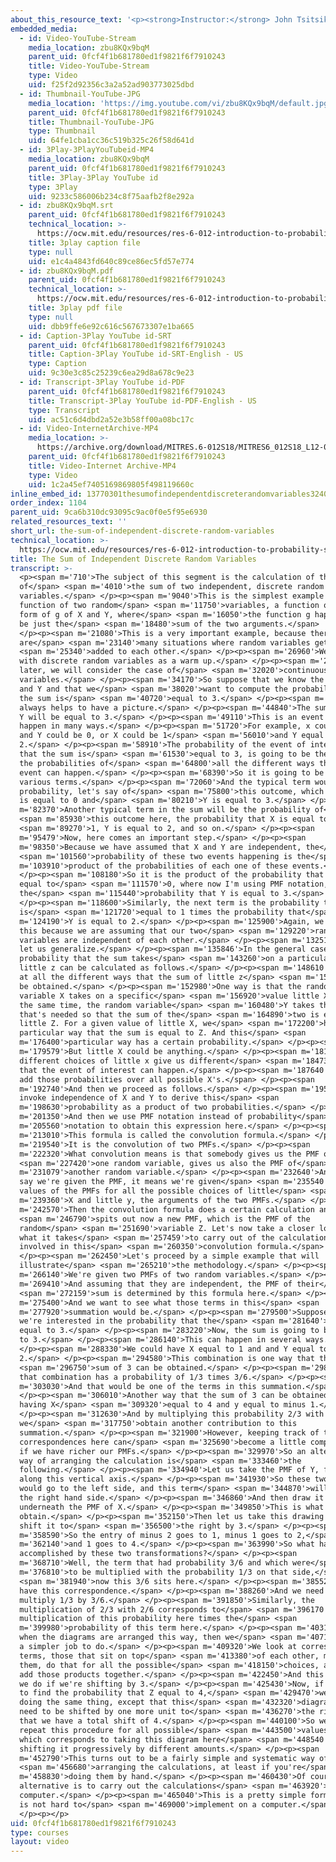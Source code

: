 ```yaml
---
about_this_resource_text: '<p><strong>Instructor:</strong> John Tsitsiklis</p>'
embedded_media:
  - id: Video-YouTube-Stream
    media_location: zbu8KQx9bqM
    parent_uid: 0fcf4f1b681780ed1f9821f6f7910243
    title: Video-YouTube-Stream
    type: Video
    uid: f25f2d92356c3a2a52ad903773025dbd
  - id: Thumbnail-YouTube-JPG
    media_location: 'https://img.youtube.com/vi/zbu8KQx9bqM/default.jpg'
    parent_uid: 0fcf4f1b681780ed1f9821f6f7910243
    title: Thumbnail-YouTube-JPG
    type: Thumbnail
    uid: 64fe1cba1cc36c519b325c26f58d641d
  - id: 3Play-3PlayYouTubeid-MP4
    media_location: zbu8KQx9bqM
    parent_uid: 0fcf4f1b681780ed1f9821f6f7910243
    title: 3Play-3Play YouTube id
    type: 3Play
    uid: 9233c586006b234c8f75aafb2f8e292a
  - id: zbu8KQx9bqM.srt
    parent_uid: 0fcf4f1b681780ed1f9821f6f7910243
    technical_location: >-
      https://ocw.mit.edu/resources/res-6-012-introduction-to-probability-spring-2018/part-i-the-fundamentals/the-sum-of-independent-discrete-random-variables/zbu8KQx9bqM.srt
    title: 3play caption file
    type: null
    uid: e1c4a4843fd640c89ce86ec5fd57e774
  - id: zbu8KQx9bqM.pdf
    parent_uid: 0fcf4f1b681780ed1f9821f6f7910243
    technical_location: >-
      https://ocw.mit.edu/resources/res-6-012-introduction-to-probability-spring-2018/part-i-the-fundamentals/the-sum-of-independent-discrete-random-variables/zbu8KQx9bqM.pdf
    title: 3play pdf file
    type: null
    uid: dbb9ffe6e92c616c567673307e1ba665
  - id: Caption-3Play YouTube id-SRT
    parent_uid: 0fcf4f1b681780ed1f9821f6f7910243
    title: Caption-3Play YouTube id-SRT-English - US
    type: Caption
    uid: 9c30e3c85c25239c6ea29d8a678c9e23
  - id: Transcript-3Play YouTube id-PDF
    parent_uid: 0fcf4f1b681780ed1f9821f6f7910243
    title: Transcript-3Play YouTube id-PDF-English - US
    type: Transcript
    uid: ac51c6d4dbd2a52e3b58ff00a08bc17c
  - id: Video-InternetArchive-MP4
    media_location: >-
      https://archive.org/download/MITRES.6-012S18/MITRES6_012S18_L12-02_300k.mp4
    parent_uid: 0fcf4f1b681780ed1f9821f6f7910243
    title: Video-Internet Archive-MP4
    type: Video
    uid: 1c2a45ef7405169869805f498119660c
inline_embed_id: 13770301thesumofindependentdiscreterandomvariables32408935
order_index: 1104
parent_uid: 9ca6b310dc93095c9ac0f0e5f95e6930
related_resources_text: ''
short_url: the-sum-of-independent-discrete-random-variables
technical_location: >-
  https://ocw.mit.edu/resources/res-6-012-introduction-to-probability-spring-2018/part-i-the-fundamentals/the-sum-of-independent-discrete-random-variables
title: The Sum of Independent Discrete Random Variables
transcript: >-
  <p><span m='710'>The subject of this segment is the calculation of the PMF
  of</span> <span m='4010'>the sum of two independent, discrete random
  variables.</span> </p><p><span m='9040'>This is the simplest example of a
  function of two random</span> <span m='11750'>variables, a function of the
  form of g of X and Y, where</span> <span m='16050'>the function g happens to
  be just the</span> <span m='18480'>sum of the two arguments.</span>
  </p><p><span m='21080'>This is a very important example, because there
  are</span> <span m='23140'>many situations where random variables get</span>
  <span m='25340'>added to each other.</span> </p><p><span m='26960'>We work
  with discrete random variables as a warm up.</span> </p><p><span m='29890'>And
  later, we will consider the case of</span> <span m='32020'>continuous random
  variables.</span> </p><p><span m='34170'>So suppose that we know the PMFs of X
  and Y and that we</span> <span m='38020'>want to compute the probability that
  the sum is</span> <span m='40720'>equal to 3.</span> </p><p><span m='42250'>It
  always helps to have a picture.</span> </p><p><span m='44840'>The sum of X and
  Y will be equal to 3.</span> </p><p><span m='49110'>This is an event that can
  happen in many ways.</span> </p><p><span m='51720'>For example, x could be 3
  and Y could be 0, or X could be 1</span> <span m='56010'>and Y equal to
  2.</span> </p><p><span m='58910'>The probability of the event of interest,
  that the sum is</span> <span m='61530'>equal to 3, is going to be the sum of
  the probabilities of</span> <span m='64800'>all the different ways that this
  event can happen.</span> </p><p><span m='68390'>So it is going to be a sum of
  various terms.</span> </p><p><span m='72060'>And the typical term would be the
  probability, let's say of</span> <span m='75800'>this outcome, which is that X
  is equal to 0 and</span> <span m='80210'>Y is equal to 3.</span> </p><p><span
  m='82370'>Another typical term in the sum will be the probability of</span>
  <span m='85930'>this outcome here, the probability that X is equal to</span>
  <span m='89270'>1, Y is equal to 2, and so on.</span> </p><p><span
  m='95479'>Now, here comes an important step.</span> </p><p><span
  m='98350'>Because we have assumed that X and Y are independent, the</span>
  <span m='101560'>probability of these two events happening is the</span> <span
  m='103910'>product of the probabilities of each one of these events.</span>
  </p><p><span m='108180'>So it is the product of the probability that X is
  equal to</span> <span m='111570'>0, where now I'm using PMF notation, times
  the</span> <span m='115440'>probability that Y is equal to 3.</span>
  </p><p><span m='118600'>Similarly, the next term is the probability that X
  is</span> <span m='121720'>equal to 1 times the probability that</span> <span
  m='124190'>Y is equal to 2.</span> </p><p><span m='125900'>Again, we can do
  this because we are assuming that our two</span> <span m='129220'>random
  variables are independent of each other.</span> </p><p><span m='132510'>Now,
  let us generalize.</span> </p><p><span m='135846'>In the general case, the
  probability that the sum takes</span> <span m='143260'>on a particular value
  little z can be calculated as follows.</span> </p><p><span m='148610'>We look
  at all the different ways that the sum of little z</span> <span m='151420'>can
  be obtained.</span> </p><p><span m='152980'>One way is that the random
  variable X takes on a specific</span> <span m='156920'>value little X. And at
  the same time, the random variable</span> <span m='160480'>Y takes the value
  that's needed so that the sum of the</span> <span m='164890'>two is equal to
  little Z. For a given value of little X, we</span> <span m='172200'>have a
  particular way that the sum is equal to Z. And this</span> <span
  m='176400'>particular way has a certain probability.</span> </p><p><span
  m='179579'>But little X could be anything.</span> </p><p><span m='181660'>And
  different choices of little x give us different</span> <span m='184730'>ways
  that the event of interest can happen.</span> </p><p><span m='187640'>So we
  add those probabilities over all possible X's.</span> </p><p><span
  m='192740'>And then we proceed as follows.</span> </p><p><span m='195800'>We
  invoke independence of X and Y to derive this</span> <span
  m='198630'>probability as a product of two probabilities.</span> </p><p><span
  m='201350'>And then we use PMF notation instead of probability</span> <span
  m='205560'>notation to obtain this expression here.</span> </p><p><span
  m='213010'>This formula is called the convolution formula.</span> </p><p><span
  m='219540'>It is the convolution of two PMFs.</span> </p><p><span
  m='222320'>What convolution means is that somebody gives us the PMF of</span>
  <span m='227420'>one random variable, gives us also the PMF of</span> <span
  m='231079'>another random variable.</span> </p><p><span m='232640'>And when we
  say we're given the PMF, it means we're given</span> <span m='235540'>the
  values of the PMFs for all the possible choices of little</span> <span
  m='239360'>X and little y, the arguments of the two PMFs.</span> </p><p><span
  m='242570'>Then the convolution formula does a certain calculation and</span>
  <span m='246790'>spits out now a new PMF, which is the PMF of the
  random</span> <span m='251690'>variable Z. Let's now take a closer look at
  what it takes</span> <span m='257459'>to carry out of the calculations
  involved in this</span> <span m='260350'>convolution formula.</span>
  </p><p><span m='262450'>Let's proceed by a simple example that will
  illustrate</span> <span m='265210'>the methodology.</span> </p><p><span
  m='266140'>We're given two PMFs of two random variables.</span> </p><p><span
  m='269410'>And assuming that they are independent, the PMF of their</span>
  <span m='272159'>sum is determined by this formula here.</span> </p><p><span
  m='275400'>And we want to see what those terms in this</span> <span
  m='277920'>summation would be.</span> </p><p><span m='279500'>Suppose that
  we're interested in the probability that the</span> <span m='281640'>sum is
  equal to 3.</span> </p><p><span m='283220'>Now, the sum is going to be equal
  to 3.</span> </p><p><span m='286140'>This can happen in several ways.</span>
  </p><p><span m='288330'>We could have X equal to 1 and and Y equal to
  2.</span> </p><p><span m='294580'>This combination is one way that the</span>
  <span m='296750'>sum of 3 can be obtained.</span> </p><p><span m='298700'>And
  that combination has a probability of 1/3 times 3/6.</span> </p><p><span
  m='303030'>And that would be one of the terms in this summation.</span>
  </p><p><span m='306010'>Another way that the sum of 3 can be obtained is by
  having X</span> <span m='309320'>equal to 4 and y equal to minus 1.</span>
  </p><p><span m='312630'>And by multiplying this probability 2/3 with 2/6,
  we</span> <span m='317750'>obtain another contribution to this
  summation.</span> </p><p><span m='321900'>However, keeping track of these
  correspondences here can</span> <span m='325690'>become a little complicated
  if we have richer our PMFs.</span> </p><p><span m='329970'>So an alternative
  way of arranging the calculation is</span> <span m='333460'>the
  following.</span> </p><p><span m='334940'>Let us take the PMF of Y, flip it
  along this vertical axis.</span> </p><p><span m='341930'>So these two terms
  would go to the left side, and this term</span> <span m='344870'>will go to
  the right hand side.</span> </p><p><span m='346860'>And then draw it
  underneath the PMF of X.</span> </p><p><span m='349850'>This is what we
  obtain.</span> </p><p><span m='352150'>Then let us take this drawing here and
  shift it to</span> <span m='356500'>the right by 3.</span> </p><p><span
  m='358590'>So the entry of minus 2 goes to 1, minus 1 goes to 2,</span> <span
  m='362140'>and 1 goes to 4.</span> </p><p><span m='363990'>So what have we
  accomplished by these two transformations?</span> </p><p><span
  m='368710'>Well, the term that had probability 3/6 and which were</span> <span
  m='376810'>to be multiplied with the probability 1/3 on that side,</span>
  <span m='381940'>now this 3/6 sits here.</span> </p><p><span m='385520'>So we
  have this correspondence.</span> </p><p><span m='388260'>And we need to
  multiply 1/3 by 3/6.</span> </p><p><span m='391850'>Similarly, the
  multiplication of 2/3 with 2/6 corresponds to</span> <span m='396170'>the
  multiplication of this probability here times the</span> <span
  m='399980'>probability of this term here.</span> </p><p><span m='403110'>So
  when the diagrams are arranged this way, then we</span> <span m='407100'>have
  a simpler job to do.</span> </p><p><span m='409320'>We look at corresponding
  terms, those that sit on top</span> <span m='413380'>of each other, multiply
  them, do that for all the possible</span> <span m='418150'>choices, and then
  add those products together.</span> </p><p><span m='422450'>And this is what
  we do if we're shifting by 3.</span> </p><p><span m='425430'>Now, if we wanted
  to find the probability that Z equal to 4,</span> <span m='429470'>we would be
  doing the same thing, except that this</span> <span m='432320'>diagram would
  need to be shifted by one more unit to</span> <span m='436270'>the right so
  that we have a total shift of 4.</span> </p><p><span m='440100'>So we just
  repeat this procedure for all possible</span> <span m='443500'>values of Z
  which corresponds to taking this diagram here</span> <span m='448540'>and
  shifting it progressively by different amounts.</span> </p><p><span
  m='452790'>This turns out to be a fairly simple and systematic way of</span>
  <span m='456680'>arranging the calculations, at least if you're</span> <span
  m='458830'>doing them by hand.</span> </p><p><span m='460430'>Of course, an
  alternative is to carry out the calculations</span> <span m='463920'>on a
  computer.</span> </p><p><span m='465040'>This is a pretty simple formula that
  is not hard to</span> <span m='469000'>implement on a computer.</span>
  </p><p></p>
uid: 0fcf4f1b681780ed1f9821f6f7910243
type: courses
layout: video
---
```

